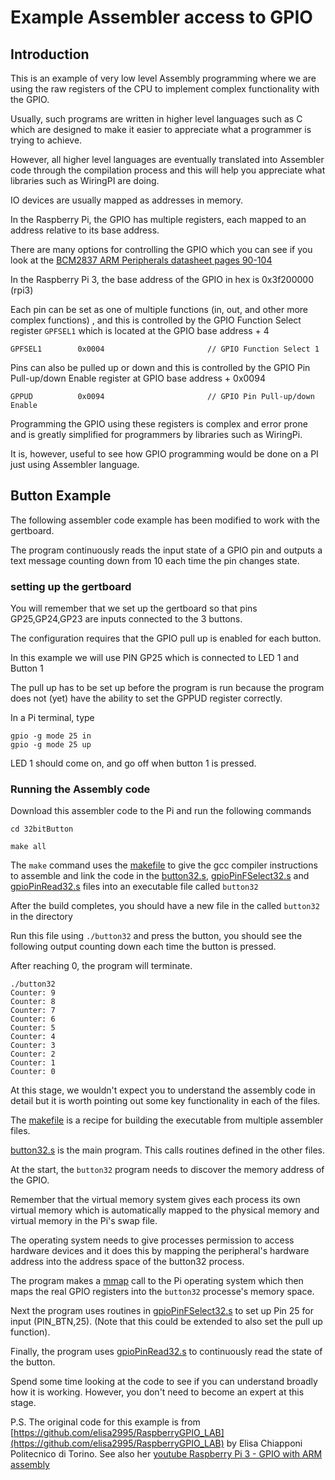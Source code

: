 
# Example Assembler access to GPIO

## Introduction

This is an example of very low level Assembly programming where we are using the raw registers of the CPU to implement complex functionality with the GPIO. 

Usually, such programs are written in higher level languages such as C which are designed to make it easier to appreciate what a programmer is trying to achieve. 

However, all higher level languages are eventually translated into Assembler code through the compilation process and this will help you appreciate what libraries such as WiringPI are doing.

IO devices are usually mapped as addresses in memory.

In the Raspberry Pi, the GPIO has multiple registers, each mapped to an address relative to its base address.

There are many options for controlling the GPIO which you can see if you look at the [BCM2837 ARM Peripherals datasheet pages 90-104](https://cs140e.sergio.bz/docs/BCM2837-ARM-Peripherals.pdf)
 
In the Raspberry Pi 3, the base address of the GPIO in hex is 0x3f200000 (rpi3)

Each pin can be set as one of multiple functions (in, out, and other more complex functions) , and this is controlled by the GPIO Function Select register `GPFSEL1` which is located at the GPIO base address + 4

```
GPFSEL1        0x0004                       // GPIO Function Select 1
```

Pins can also be pulled up or down and this is controlled by the GPIO Pin Pull-up/down Enable register at GPIO base address + 0x0094

```
GPPUD          0x0094                       // GPIO Pin Pull-up/down Enable
```

Programming the GPIO using these registers is complex and error prone and is greatly simplified for programmers by libraries such as WiringPi.

It is, however, useful to see how GPIO programming would be done on a PI just using Assembler language.

## Button Example

The following assembler code example has been modified to work with the gertboard.

The program continuously reads the input state of a GPIO pin and outputs a text message counting down from 10 each time the pin changes state.

### setting up the gertboard

You will remember that we set up the gertboard so that pins GP25,GP24,GP23 are inputs connected to the 3 buttons. 

The configuration requires that the GPIO pull up is enabled for each button. 

In this example we will use PIN GP25 which is connected to LED 1 and Button 1

The pull up has to be set up before the program is run because the program does not (yet) have the ability to set the GPPUD register correctly.

In a Pi terminal, type

```
gpio -g mode 25 in
gpio -g mode 25 up
```
LED 1 should come on, and go off when button 1 is pressed.

### Running the Assembly code

Download this assembler code to the Pi and run the following commands

```
cd 32bitButton

make all
```

The `make` command uses the [makefile](../assembly/32bitButton/makefile) to give the gcc compiler instructions to assemble and link the code in the [button32.s](../assembly/32bitButton/button32.s), [gpioPinFSelect32.s](../assembly/32bitButton/gpioPinFSelect32.s) and [gpioPinRead32.s](../assembly/32bitButton/gpioPinRead32.s) files into an executable file called `button32`

After the build completes, you should have a new file in the called `button32` in the directory

Run this file using `./button32` and press the button, you should see the following output counting down each time the button is pressed.

After reaching 0, the program will terminate.

```
./button32
Counter: 9 
Counter: 8 
Counter: 7 
Counter: 6 
Counter: 5 
Counter: 4 
Counter: 3 
Counter: 2 
Counter: 1 
Counter: 0 

```

At this stage, we wouldn't expect you to understand the assembly code in detail but it is worth pointing out some key functionality in each of the files.

The [makefile](../assembly/32bitButton/makefile)  is a recipe for building the executable from multiple assembler files. 

[button32.s](../assembly/32bitButton/button32.s) is the main program. 
This calls routines defined in the other files.

At the start, the `button32` program needs to discover the memory address of the GPIO.

Remember that the virtual memory system gives each process its own virtual memory which is automatically mapped to the physical memory and virtual memory in the Pi's swap file.

The operating system needs to give processes permission to access hardware devices and it does this by mapping the peripheral's hardware address into the address space of the button32 process.

The program makes a [mmap](https://man7.org/linux/man-pages/man2/mmap.2.html) call  to the Pi operating system which then maps the real GPIO registers into the `button32` processe's memory space.

Next the program uses routines in [gpioPinFSelect32.s](../assembly/32bitButton/gpioPinFSelect32.s) to set up Pin 25 for input (PIN_BTN,25).
(Note that this could be extended to also set the pull up function).

Finally, the program uses [gpioPinRead32.s](../assembly/32bitButton/gpioPinRead32.s) to continuously read the state of the button.

Spend some time looking at the code to see if you can understand broadly how it is working.
However, you don't need to become an expert at this stage.

P.S. The original code for this example is from [https://github.com/elisa2995/RaspberryGPIO_LAB](https://github.com/elisa2995/RaspberryGPIO_LAB)  by Elisa Chiapponi Politecnico di Torino. See also her [youtube Raspberry Pi 3 - GPIO with ARM assembly](https://www.youtube.com/watch?v=k_40voY5WgE)



